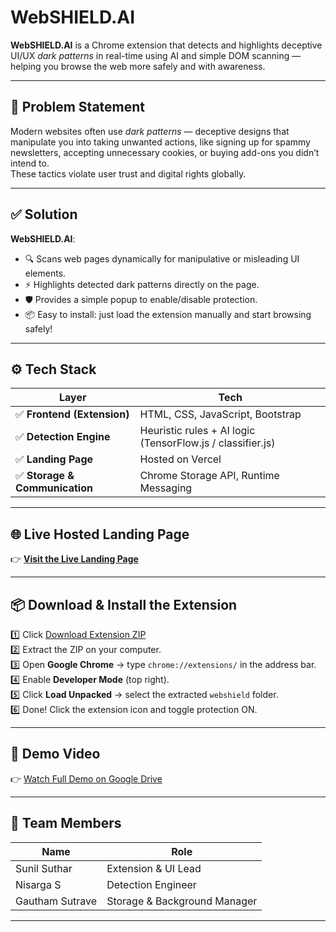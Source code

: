 # WebSHIELD.AI

**WebSHIELD.AI** is a Chrome extension that detects and highlights deceptive UI/UX *dark patterns* in real-time using AI and simple DOM scanning — helping you browse the web more safely and with awareness.

---

## 📌 **Problem Statement**

Modern websites often use *dark patterns* — deceptive designs that manipulate you into taking unwanted actions, like signing up for spammy newsletters, accepting unnecessary cookies, or buying add-ons you didn’t intend to.  
These tactics violate user trust and digital rights globally.

---

## ✅ **Solution**

**WebSHIELD.AI**:
- 🔍 Scans web pages dynamically for manipulative or misleading UI elements.
- ⚡ Highlights detected dark patterns directly on the page.
- 🛡️ Provides a simple popup to enable/disable protection.
- 📦 Easy to install: just load the extension manually and start browsing safely!

---

## ⚙️ **Tech Stack**

| Layer | Tech |
|-------|------|
| ✅ **Frontend (Extension)** | HTML, CSS, JavaScript, Bootstrap |
| ✅ **Detection Engine** | Heuristic rules + AI logic (TensorFlow.js / classifier.js) |
| ✅ **Landing Page** | Hosted on Vercel |
| ✅ **Storage & Communication** | Chrome Storage API, Runtime Messaging |

---

## 🌐 **Live Hosted Landing Page**

👉 **[Visit the Live Landing Page](https://webshield-ai.vercel.app/)**  


---

## 📦 **Download & Install the Extension**

1️⃣ Click [Download Extension ZIP](https://webshield-ai.vercel.app//webshield-extension.zip)  
2️⃣ Extract the ZIP on your computer.  
3️⃣ Open **Google Chrome** → type `chrome://extensions/` in the address bar.  
4️⃣ Enable **Developer Mode** (top right).  
5️⃣ Click **Load Unpacked** → select the extracted `webshield` folder.  
6️⃣ Done! Click the extension icon and toggle protection ON.

---

## 🎥 **Demo Video**

👉 [Watch Full Demo on Google Drive](https://drive.google.com/file/d/1DyM7TX3qq6z4--V0JoR5Gd53qkc2MAY6/view?usp=drivesdk)


---

## 👥 **Team Members**

| Name           | Role                         |
|----------------|------------------------------|
| Sunil Suthar   | Extension & UI Lead          |
| Nisarga S      | Detection Engineer           |
| Gautham Sutrave| Storage & Background Manager |

---





